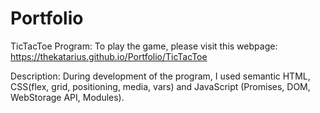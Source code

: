# Portfolio
TicTacToe Program:
To play the game, please visit this webpage:
https://thekatarius.github.io/Portfolio/TicTacToe

Description:
During development of the program, I used semantic HTML, CSS(flex, grid, positioning, media, vars) and JavaScript (Promises, DOM, WebStorage API, Modules).
